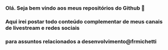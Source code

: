 ### Olá. Seja bem vindo aos meus repositórios do Github  👋
### Aqui irei postar todo conteúdo complementar de meus canais de livestream e redes sociais 
### para assuntos relacionados a desenvolvimento@frmichetti
<!--
**ahfeeeh/ahfeeeh** is a ✨ _special_ ✨ repository because its `README.md` (this file) appears on your GitHub profile.

Here are some ideas to get you started:

- 🔭 I’m currently working on ...
- 🌱 I’m currently learning ...
- 👯 I’m looking to collaborate on ...
- 🤔 I’m looking for help with ...
- 💬 Ask me about ...
- 📫 How to reach me: ...
- 😄 Pronouns: ...
- ⚡ Fun fact: ...
-->
